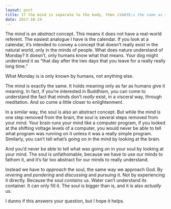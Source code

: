 ```yaml
---
layout: post
title: If the mind is separate to the body, then it&#39;s the same as saying the soul is separate to the body. Am I missing something here, because it sounds like people are replacing words now?
date: 2017-10-24
---
```


<p>The mind is an <i>abstract</i> concept. This means it does not have a real-world referent. The easiest analogue I have is the calendar. If you look at a calendar, it’s intended to convey a concept that doesn’t really exist in the natural world, only in the minds of people. What does nature understand of Monday? It doesn’t, only humans know what that means. Your dog might understand it as “that day after the two days that you leave for a really really long time.”</p><p>What Monday is is only known by humans, not anything else.</p><p>The mind is exactly the same. It holds meaning only as far as humans give it meaning. In fact, if you’re interested in Buddhism, you can come to understand the fact that minds don’t <i>really</i> exist, in a visceral way, through meditation. And so come a little closer to enlightenment.</p><p>In a similar way, the soul is also an abstract concept. But while the mind is one step removed from the brain, the soul is several steps removed from your mind. Your brain runs your mind like a computer program, if you looked at the shifting voltage levels of a computer, you would never be able to tell what program was running on it unless it was a really simple program. Similarly, you can’t tell what’s going on in the mind by looking at the brain.</p><p>And you’d never be able to tell what was going on in your soul by looking at your mind. The soul is unfathomable, because we have to use our minds to fathom it, and it’s far too abstract for our minds to really understand.</p><p>Instead we have to <i>approach</i> the soul, the same way we approach God. By <i>revering </i>and <i>pondering </i>and <i>discussing</i> and <i>pursuing</i> it. Not by experiencing it directly. Because the soul <i>contains</i> us. Water can’t understand its container. It can only fill it. The soul is bigger than is, and it is also <i>actually</i> us.</p><p>I dunno if this answers your question, but I hope it helps.</p>
